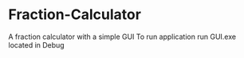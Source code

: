 # Fraction-Calculator
A fraction calculator with a simple GUI
To run application run GUI.exe located in Debug
